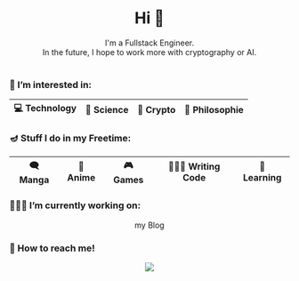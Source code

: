 <div align='center'>

<h1>Hi 👋</h1>
I'm a Fullstack Engineer.<br>
In the future, I hope to work more with cryptography or AI.<br><br>


<h3 align='left'>👀 I’m interested in:</h3>

| 💻 Technology | 🥽 Science | 🔐 Crypto  | 🌌 Philosophie |
|:-:|:-:|:-:|:-:|
<h3 align='left'>🪔 Stuff I do in my Freetime:</h3>

| 🗨 Manga | 👘 Anime | 🎮 Games | 👩🏾‍💻 Writing Code | 📙 Learning |
|:-:|:-:|:-:|:-:|:-:|

<h3 align='left'> 🤹🏻‍♀️ I’m currently working on:</h3>
my Blog

<h3 align='left'>📢 How to reach me!</h3>
<img src='https://img.shields.io/static/v1?label=Discord&message=Dovonun%232686&color=738ADB&style=for-the-badge&logo=discord&suffix=Test'>

</div>

